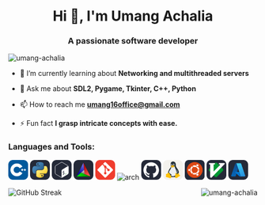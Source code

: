 <h1 align="center">Hi 👋, I'm Umang Achalia</h1>
<h3 align="center">A passionate software developer</h3>

<p align="left"> <img src="https://komarev.com/ghpvc/?username=umang-achalia&label=Profile%20views&color=0e75b6&style=flat" alt="umang-achalia" /> </p>

- 🌱 I’m currently learning about **Networking and multithreaded servers**

- 💬 Ask me about **SDL2, Pygame, Tkinter, C++, Python**

- 📫 How to reach me **umang16office@gmail.com**

- ⚡ Fun fact **I grasp intricate concepts with ease.**

<h3 align="left">Languages and Tools:</h3>
<p align="left"> 
  <a> <img src="https://github.com/tandpfun/skill-icons/blob/main/icons/CPP.svg" alt="cpp" width="40" height="40"/> </a> 
  <a> <img src="https://github.com/tandpfun/skill-icons/blob/main/icons/Python-Dark.svg" alt="python" width="40" height="40"/> </a> 
  <a> <img src="https://github.com/tandpfun/skill-icons/blob/main/icons/Bash-Dark.svg" alt="bash" width="40" height="40"/> </a> 
  <a> <img src="https://github.com/tandpfun/skill-icons/blob/main/icons/CMake-Dark.svg" alt="cmake" width="40" height="40"/> </a> 
  <a> <img src="https://github.com/tandpfun/skill-icons/blob/main/icons/Git.svg" alt="git" width="40" height="40"/> </a> 
  <a> <img src="https://github.com/tandpfun/skill-icons/blob/main/icons/Arch-Dark.svg" alt="arch" width="40" height="40"/> </a> 
  <a> <img src="https://github.com/tandpfun/skill-icons/blob/main/icons/Github-Dark.svg" alt="github" width="40" height="40"/> </a> 
  <a> <img src="https://github.com/tandpfun/skill-icons/blob/main/icons/Linux-Light.svg" alt="linux" width="40" height="40"/> </a> 
  <a> <img src="https://github.com/tandpfun/skill-icons/blob/main/icons/Ubuntu-Dark.svg" alt="ubuntu" width="40" height="40"/> </a>
  <a> <img src="https://github.com/tandpfun/skill-icons/blob/main/icons/VIM-Dark.svg" alt="vim" width="40" height="40"/> </a>
  <a> <img src="https://github.com/tandpfun/skill-icons/blob/main/icons/Azure-Dark.svg" alt="azure" width="40" height="40"/> </a>
</p>

<p><img align="right" src="https://github-readme-stats.vercel.app/api/top-langs?username=umang-achalia&show_icons=true&locale=en&layout=compact&theme=dark&hide_border=true" alt="umang-achalia" /></p>

<a href="https://git.io/streak-stats"><img align="left" src="https://streak-stats.demolab.com?user=umang-achalia&theme=dark&hide_border=true&date_format=j%20M%5B%20Y%5D&mode=weekly" alt="GitHub Streak" /></a>
